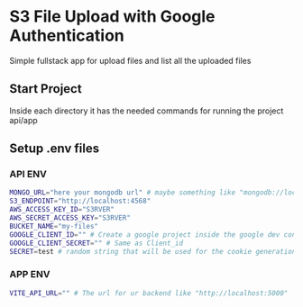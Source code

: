 # S3 File Upload with Google Authentication
Simple fullstack app for upload files and list all the uploaded files

## Start Project
Inside each directory it has the needed commands for running the project api/app

## Setup .env files

### API ENV
```bash
MONGO_URL="here your mongodb url" # maybe something like "mongodb://localhost:27017/db-name"
S3_ENDPOINT="http://localhost:4568"
AWS_ACCESS_KEY_ID="S3RVER"
AWS_SECRET_ACCESS_KEY="S3RVER"
BUCKET_NAME="my-files"
GOOGLE_CLIENT_ID="" # Create a google project inside the google dev console and get the client id from oauth credentials
GOOGLE_CLIENT_SECRET="" # Same as Client_id
SECRET=test # random string that will be used for the cookie generation
```

### APP ENV

```bash
VITE_API_URL="" # The url for ur backend like "http://localhost:5000"
```

